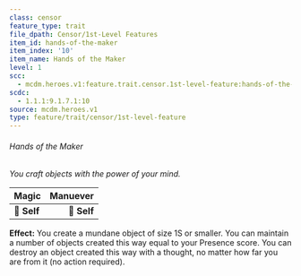 ```yaml
---
class: censor
feature_type: trait
file_dpath: Censor/1st-Level Features
item_id: hands-of-the-maker
item_index: '10'
item_name: Hands of the Maker
level: 1
scc:
  - mcdm.heroes.v1:feature.trait.censor.1st-level-feature:hands-of-the-maker
scdc:
  - 1.1.1:9.1.7.1:10
source: mcdm.heroes.v1
type: feature/trait/censor/1st-level-feature
---
```


###### Hands of the Maker

*You craft objects with the power of your mind.*

| **Magic**   | **Manuever** |
| ----------- | -----------: |
| **📏 Self** |  **🎯 Self** |

**Effect:** You create a mundane object of size 1S or smaller. You can maintain a number of objects created this way equal to your Presence score. You can destroy an object created this way with a thought, no matter how far you are from it (no action required).
